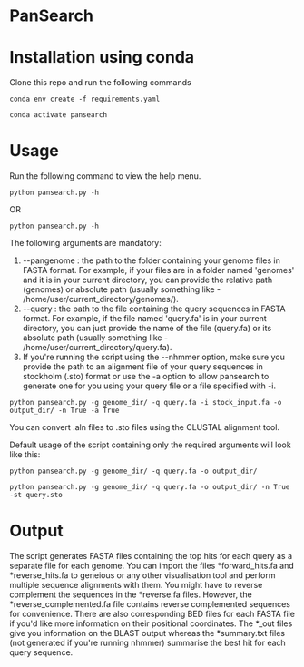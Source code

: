 # PanSearch

# Installation using conda

Clone this repo and run the following commands

`conda env create -f requirements.yaml`

`conda activate pansearch`

# Usage

Run the following command to view the help menu.

`python pansearch.py -h` 

OR 

`python pansearch.py -h`

The following arguments are mandatory:

1. --pangenome : the path to the folder containing your genome files in FASTA format. For example, if your files are in a folder named 'genomes' and it is in your current directory, you can provide the relative path (genomes) or absolute path (usually something like - /home/user/current_directory/genomes/).
2. --query : the path to the file containing the query sequences in FASTA format. For example, if the file named 'query.fa' is in your current directory, you can just provide the name of the file (query.fa) or its absolute path (usually something like - /home/user/current_directory/query.fa).
3. If you're running the script using the --nhmmer option, make sure you provide the path to an alignment file of your query sequences in stockholm (.sto) format or use the -a option to allow pansearch to generate one for you using your query file or a file specified with -i.

`python pansearch.py -g genome_dir/ -q query.fa -i stock_input.fa -o output_dir/ -n True -a True`

You can convert .aln files to .sto files using the CLUSTAL alignment tool.

Default usage of the script containing only the required arguments will look like this:

`python pansearch.py -g genome_dir/ -q query.fa -o output_dir/`

`python pansearch.py -g genome_dir/ -q query.fa -o output_dir/ -n True -st query.sto`

# Output

The script generates FASTA files containing the top hits for each query as a separate file for each genome. You can import the files *forward_hits.fa and *reverse_hits.fa to geneious or any other visualisation tool and perform multiple sequence alignments with them. You might have to reverse complement the sequences in the *reverse.fa files. However, the *reverse_complemented.fa file contains reverse complemented sequences for convenience. There are also corresponding BED files for each FASTA file if you'd like more information on their positional coordinates. The *_out files give you information on the BLAST output whereas the *summary.txt files (not generated if you're running nhmmer) summarise the best hit for each query sequence.

